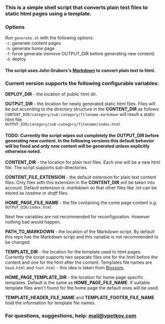 ### This is a simple shell script that converts plain text files to static html pages using a template.

### Options

Run `generate.sh` with the following options:  
`-c`: generate content pages  
`-h`: generate home page  
`-f`: force generate (remove OUTPUT_DIR before generating new content)  
`-d`: deploy  

#### The script uses John Grubers's [Markdown](http://daringfireball.net/projects/markdown/) to convert plain text to html.

### Current version supports the following configurable variables:
__DEPLOY_DIR__ - the location of public html dir.

__OUTPUT_DIR__ - the location for newly generated static html files. Files will be put according to the directory structure in the __CONTENT_DIR__ as follows:  
`CONTENT_DIR/category/sub-category/filename.markdown` will result a static html file:  
`OUTPUT_DIR/category/sub-category/filename/index.html`
#### __TODO__: Currently the script wipes out completely the __OUTPUT_DIR__ before generating new content. In the following versions this default behavior will be fixed and only new content will be generated unless explicitly otherwise noted.

__CONTENT_DIR__ - the location for plain text files. Each one will be a new html file. The script supports sub-directories.

__CONTENT_FILE_EXTENSION__ - the default extension for plain text content files. Only files with this extension in the __CONTENT_DIR__ will be taken into account. Default extension is _.markdown_ so that other files like _.txt_ can be stored as _readme_ or _draft_ files.

__HOME_PAGE_FILE_NAME__ - the file containing the come page content e.g. `OUTPUT_DIR/index.html`

Next few variables are not recommended for reconfiguration. However nothing bad would happen.

__PATH_TO_MARKDOWN__ - the location of the Markdown script. By default this repo has the Markdown script and this variable is not recommended to be changed.

__TEMPLATE_DIR__ - the location for the template used to html pages. Currently the script supports two separate files one for the html before the content and one for the html after the content. Templates file names are `head.html` and `foot.html` - this idea is taken from [Blosxom](http://www.blosxom.com/).

__HOME_PAGE_TEMPLATE_DIR__ - the location for home page specific templates. Default is the same as __HOME_PAGE_FILE_NAME__. If suitable template files aren't found for the home page the default ones will be used.

__TEMPLATE_HEADER_FILE_NAME__ and __TEMPLATE_FOOTER_FILE_NAME__ hold the information for template file names.

### For questions, suggestions, help: [mail@vpetkov.com](mailto:mail@vpetkov.com)

